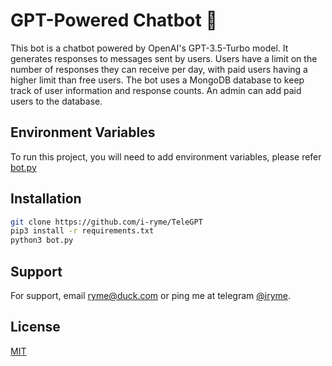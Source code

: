 # GPT-Powered Chatbot 🤖
This bot is a chatbot powered by OpenAI's GPT-3.5-Turbo model. It generates responses to messages sent by users. Users have a limit on the number of responses they can receive per day, with paid users having a higher limit than free users. The bot uses a MongoDB database to keep track of user information and response counts. An admin can add paid users to the database.

## Environment Variables

To run this project, you will need to add environment variables, please refer [bot.py](https://github.com/i-ryme/TeleGPT/blob/main/bot.py)

## Installation

```bash
git clone https://github.com/i-ryme/TeleGPT
pip3 install -r requirements.txt
python3 bot.py
```

## Support

For support, email ryme@duck.com or ping me at telegram [@iryme](https://telegram.me/iryme).
## License

[MIT](https://choosealicense.com/licenses/mit/)
